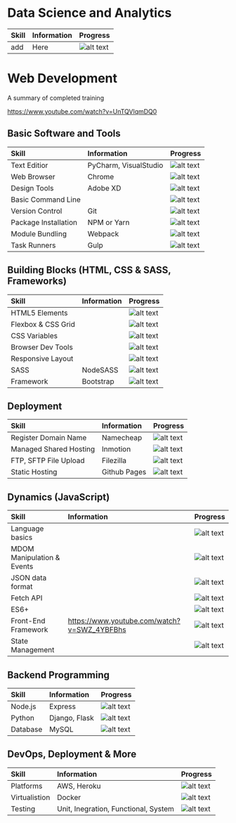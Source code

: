 
# Data Science and Analytics #

|    Skill   |   Information   | Progress  |
|:------------- |:-------------|:-------------| 
| add    | Here | ![alt text](http://progressed.io/bar/0 "Progress") |

# Web Development #
A summary of completed training

https://www.youtube.com/watch?v=UnTQVlqmDQ0

## Basic Software and Tools


|    Skill   |   Information   | Progress  |
|:------------- |:-------------|:-------------| 
| Text Editior     | PyCharm, VisualStudio | ![alt text](http://progressed.io/bar/0 "Progress") |
| Web Browser     | Chrome      | ![alt text](http://progressed.io/bar/0 "Progress") | 
| Design Tools | Adobe XD     | ![alt text](http://progressed.io/bar/0 "Progress") |
| Basic Command Line |   | ![alt text](http://progressed.io/bar/0 "Progress") |
| Version Control | Git | ![alt text](http://progressed.io/bar/0 "Progress") |
| Package Installation | NPM or Yarn | ![alt text](http://progressed.io/bar/0 "Progress") |
| Module Bundling |  Webpack | ![alt text](http://progressed.io/bar/0 "Progress") |
| Task Runners| Gulp | ![alt text](http://progressed.io/bar/0 "Progress") |


## Building Blocks (HTML, CSS & SASS, Frameworks)

|    Skill   |   Information   | Progress  |
|:------------- |:-------------|:-------------| 
| HTML5 Elements    |  | ![alt text](http://progressed.io/bar/0 "Progress") |
| Flexbox & CSS Grid    |   | ![alt text](http://progressed.io/bar/0 "Progress") | 
| CSS Variables |    | ![alt text](http://progressed.io/bar/0 "Progress") | 
| Browser Dev Tools |    | ![alt text](http://progressed.io/bar/0 "Progress") | 
| Responsive Layout |    | ![alt text](http://progressed.io/bar/0 "Progress") | 
| SASS |  NodeSASS  | ![alt text](http://progressed.io/bar/0 "Progress") | 
| Framework | Bootstrap     | ![alt text](http://progressed.io/bar/0 "Progress") | 


## Deployment

|    Skill   |   Information   | Progress  |
|:------------- |:-------------|:-------------| 
| Register Domain Name    |  Namecheap | ![alt text](http://progressed.io/bar/0 "Progress") |
| Managed Shared Hosting   |  Inmotion | ![alt text](http://progressed.io/bar/0 "Progress") | 
| FTP, SFTP File Upload |  Filezilla  | ![alt text](http://progressed.io/bar/0 "Progress") | 
| Static Hosting |  Github Pages  | ![alt text](http://progressed.io/bar/0 "Progress") | 


## Dynamics (JavaScript)


|    Skill   |   Information   | Progress  |
|:------------- |:-------------|:-------------| 
| Language basics |   | ![alt text](http://progressed.io/bar/0 "Progress") |
| MDOM Manipulation & Events  |   | ![alt text](http://progressed.io/bar/0 "Progress") | 
| JSON data format |    | ![alt text](http://progressed.io/bar/0 "Progress") | 
| Fetch API |   | ![alt text](http://progressed.io/bar/0 "Progress") | 
| ES6+ |   | ![alt text](http://progressed.io/bar/0 "Progress") | 
| Front-End Framework |  https://www.youtube.com/watch?v=SWZ_4YBFBhs | ![alt text](http://progressed.io/bar/0 "Progress") | 
| State Management |   | ![alt text](http://progressed.io/bar/0 "Progress") | 


## Backend Programming

|    Skill   |   Information   | Progress  |
|:------------- |:-------------|:-------------| 
| Node.js|  Express | ![alt text](http://progressed.io/bar/0 "Progress") |
| Python  | Django, Flask  | ![alt text](http://progressed.io/bar/0 "Progress") | 
| Database  | MySQL | ![alt text](http://progressed.io/bar/0 "Progress") | 

## DevOps, Deployment & More

|    Skill   |   Information   | Progress  |
|:------------- |:-------------|:-------------| 
| Platforms |  AWS, Heroku | ![alt text](http://progressed.io/bar/0 "Progress") |
| Virtualistion  |  Docker | ![alt text](http://progressed.io/bar/0 "Progress") | 
| Testing  | Unit, Inegration, Functional, System | ![alt text](http://progressed.io/bar/0 "Progress") | 




